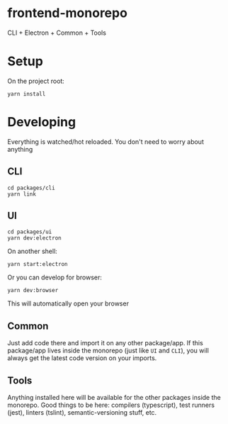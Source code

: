 # frontend-monorepo
CLI + Electron + Common + Tools

# Setup
On the project root:
```
yarn install
```

# Developing
Everything is watched/hot reloaded. You don't need to worry about anything
## CLI
```
cd packages/cli
yarn link
```

## UI
```
cd packages/ui
yarn dev:electron
```
On another shell:
```
yarn start:electron
```

Or you can develop for browser:
```
yarn dev:browser
```
This will automatically open your browser

## Common
Just add code there and import it on any other package/app.
If this package/app lives inside the monorepo (just like `UI` and `CLI`), you will always get the latest code version on your imports.

## Tools
Anything installed here will be available for the other packages inside the monorepo. Good things to be here:
compilers (typescript), test runners (jest), linters (tslint), semantic-versioning stuff, etc.
